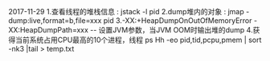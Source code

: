 2017-11-29
1.查看线程的堆栈信息 : jstack -l pid
2.dump堆内的对象 : jmap -dump:live,format=b,file=xxx pid
3.-XX:+HeapDumpOnOutOfMemoryError -XX:HeapDumpPath=xxx  -- 设置JVM参数，当JVM OOM时输出堆的dump
4.获得当前系统占用CPU最高的10个进程，线程 ps Hh -eo pid,tid,pcpu,pmem | sort -nk3 |tail > temp.txt